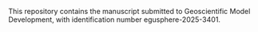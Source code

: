 This repository contains the manuscript submitted to Geoscientific Model Development, with identification number egusphere-2025-3401.
